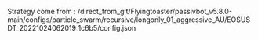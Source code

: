 Strategy come from : /direct_from_git/Flyingtoaster/passivbot_v5.8.0-main/configs/particle_swarm/recursive/longonly_01_aggressive_AU/EOSUSDT_20221024062019_1c6b5/config.json